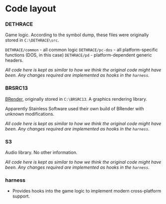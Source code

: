 # Code layout

### DETHRACE
Game logic. According to the symbol dump, these files were originally stored in `C:\DETHRACE\src`.

`DETHRACE/common` - all common logic
`DETHRACE/pc-dos` - all platform-specific functions (DOS, in this case)
`DETHRACE/pd` - platform-dependent generic headers.

_All code here is kept as similar to how we think the original code might have been. Any changes required are implemented as hooks in the `harness`._

### BRSRC13

[BRender](https://en.wikipedia.org/wiki/Argonaut_Games#BRender), originally stored in `C:\BRSRC13`. A graphics rendering library.

Apparently Stainless Software used their own build of BRender with unknown modifications.

_All code here is kept as similar to how we think the original code might have been. Any changes required are implemented as hooks in the `harness`._

### S3

Audio library. No other information. 

_All code here is kept as similar to how we think the original code might have been. Any changes required are implemented as hooks in the `harness`._

### harness

- Provides hooks into the game logic to implement modern cross-platform support. 